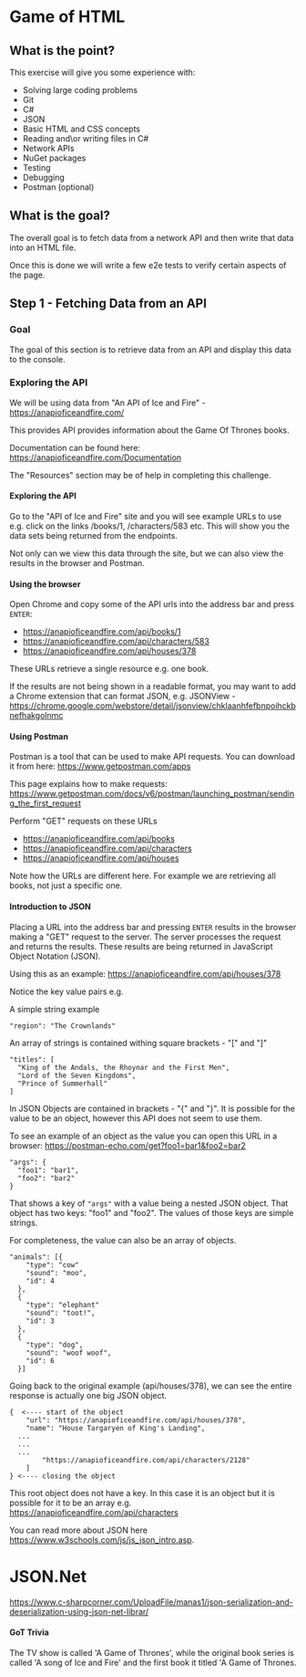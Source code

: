 # Game of HTML

## What is the point?

This exercise will give you some experience with:

- Solving large coding problems
- Git
- C#
- JSON
- Basic HTML and CSS concepts
- Reading and\or writing files in C#
- Network APIs
- NuGet packages
- Testing
- Debugging
- Postman (optional)

## What is the goal?

The overall goal is to fetch data from a network API and then write that data into an HTML file.

Once this is done we will write a few e2e tests to verify certain aspects of the page.

## Step 1 - Fetching Data from an API

### Goal
The goal of this section is to retrieve data from an API and display this data to the console.

### Exploring the API

We will be using data from "An API of Ice and Fire" - https://anapioficeandfire.com/

This provides API provides information about the Game Of Thrones books.

Documentation can be found here: https://anapioficeandfire.com/Documentation

The "Resources" section may be of help in completing this challenge.

#### Exploring the API

Go to the "API of Ice and Fire" site and you will see example URLs to use e.g. click on the links /books/1, /characters/583 etc. This will show you the data sets being returned from the endpoints.

Not only can we view this data through the site, but we can also view the results in the browser and Postman.

#### Using the browser

Open Chrome and copy some of the API urls into the address bar and press `ENTER`:

- https://anapioficeandfire.com/api/books/1
- https://anapioficeandfire.com/api/characters/583
- https://anapioficeandfire.com/api/houses/378

These URLs retrieve a single resource e.g. one book.

If the results are not being shown in a readable format, you may want to add a Chrome extension that can format JSON, e.g. JSONView - https://chrome.google.com/webstore/detail/jsonview/chklaanhfefbnpoihckbnefhakgolnmc


#### Using Postman

Postman is a tool that can be used to make API requests. You can download it from here: https://www.getpostman.com/apps

This page explains how to make requests: https://www.getpostman.com/docs/v6/postman/launching_postman/sending_the_first_request

Perform "GET" requests on these URLs

- https://anapioficeandfire.com/api/books
- https://anapioficeandfire.com/api/characters
- https://anapioficeandfire.com/api/houses

Note how the URLs are different here. For example we are retrieving all books, not just a specific one.

#### Introduction to JSON

Placing a URL into the address bar and pressing `ENTER` results in the browser making a "GET" request to the server. The server processes the request and returns the results. These results are being returned in JavaScript Object Notation (JSON).

Using this as an example: https://anapioficeandfire.com/api/houses/378

Notice the key value pairs e.g.

A simple string example
```
"region": "The Crownlands"
```
An array of strings is contained withing square brackets - "[" and "]"
```
"titles": [
  "King of the Andals, the Rhoynar and the First Men",
  "Lord of the Seven Kingdoms",
  "Prince of Summerhall"
]
```
In JSON Objects are contained in brackets - "{" and "}". It is possible for the value to be an object, however this API does not seem to use them.

To see an example of an object as the value you can open this URL in a browser: https://postman-echo.com/get?foo1=bar1&foo2=bar2

```
"args": {
  "foo1": "bar1",
  "foo2": "bar2"
}
```
That shows a key of `"args"` with a value being a nested JSON object. That object has two keys: "foo1" and "foo2". The values of those keys are simple strings.

For completeness, the value can also be an array of objects.
```
"animals": [{
    "type": "cow"
    "sound": "moo",
    "id": 4
  },
  {
    "type": "elephant"
    "sound": "toot!",
    "id": 3
  },
  {
    "type": "dog",
    "sound": "woof woof",
    "id": 6
  }]
```

Going back to the original example (api/houses/378), we can see the entire response is actually one big JSON object.

```
{  <---- start of the object
	"url": "https://anapioficeandfire.com/api/houses/378",
	"name": "House Targaryen of King's Landing",
  ...
  ...
  ...
		"https://anapioficeandfire.com/api/characters/2128"
	]
} <---- closing the object
```
This root object does not have a key. In this case it is an object but it is possible for it to be an array e.g. https://anapioficeandfire.com/api/characters

You can read more about JSON here https://www.w3schools.com/js/js_json_intro.asp.


# JSON.Net

https://www.c-sharpcorner.com/UploadFile/manas1/json-serialization-and-deserialization-using-json-net-librar/


#### GoT Trivia

The TV show is called 'A Game of Thrones', while the original book series is called 'A song of Ice and Fire' and the first book it titled 'A Game of Thrones.